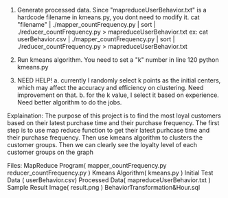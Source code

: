 1. Generate processed data. Since "mapreduceUserBehavior.txt" is a hardcode filename in kmeans.py, you dont need to modify it.
  cat "filename" | ./mapper_countFrequency.py | sort | ./reducer_countFrequency.py > mapreduceUserBehavior.txt 
  ex: cat userBehavior.csv | ./mapper_countFrequency.py | sort | ./reducer_countFrequency.py > mapreduceUserBehavior.txt 
  
2. Run kmeans algorithm. You need to set a "k" number in line 120
  python kmeans.py

3. NEED HELP!
  a. currently I randomly select k points as the initial centers, which may affect the accuracy and efficiency on clustering. Need improvement on that.
  b. for the k value, I select it based on experience. Need better algorithm to do the jobs.



Explaination:
The purpose of this project is to find the most loyal customers based on their latest purchase time and their purchase frequency. The first step is to use map reduce function to get their latest purhcase time and their purchase frequency. Then use kmeans algorithm to clusters the customer groups. Then we can clearly see the loyalty level of each customer groups on the graph 

Files:
MapReduce Program( mapper_countFrequency.py reducer_countFrequency.py )
Kmeans Algorithm( kmeans.py )
Initial Test Data ( userBehavior.csv)
Processed Data( mapreduceUserBehavior.txt )
Sample Result Image( result.png )
BehaviorTransformation&Hour.sql
